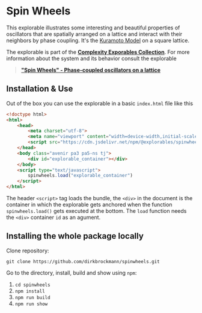 # Spin Wheels

This explorable illustrates some interesting and beautiful properties of oscillators that are spatially arranged on a lattice and interact with their neighbors by phase coupling. It's the [Kuramoto Model](https://en.wikipedia.org/wiki/Kuramoto_model) on a square lattice.

The explorable is part of the [**Complexity Exporables Collection**](https://www.complexity-explorables.org). For more information about the system and its behavior consult the explorable
> [**"Spin Wheels" - Phase-coupled oscillators on a lattice**](https://www.complexity-explorables.org/explorables/spin-wheels/)

## Installation & Use

Out of the box you can use the explorable in a basic `index.html` file like this

```html
<!doctype html>
<html>
	<head>
		<meta charset="utf-8">
		<meta name="viewport" content="width=device-width,initial-scale=1">
		<script src="https://cdn.jsdelivr.net/npm/@explorables/spinwheels"></script>
	</head>
	<body class="avenir pa3 pa5-ns tj">
	    <div id="explorable_container"></div>
	</body>
	<script type="text/javascript">
		spinwheels.load("explorable_container")
	</script>
</html>
```
The header `<script>` tag loads the bundle, the `<div>` in the document is the container in which the explorable gets anchored when the function `spinwheels.load()` gets executed at the bottom. The `load` function needs the `<div>` container `id` as an agument.

## Installing the whole package locally

Clone repository:

```shell
git clone https://github.com/dirkbrockmann/spinwheels.git
```


Go to the directory, install, build and show using `npm`:

1. `cd spinwheels`
2. `npm install`
3. `npm run build`
4. `npm run show`



